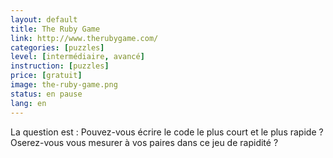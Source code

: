 ```yaml
---
layout: default
title: The Ruby Game
link: http://www.therubygame.com/
categories: [puzzles]
level: [intermédiaire, avancé]
instruction: [puzzles]
price: [gratuit]
image: the-ruby-game.png
status: en pause
lang: en
---
```


La question est : Pouvez-vous écrire le code le plus court et le plus rapide ?<br />
Oserez-vous vous mesurer à vos paires dans ce jeu de rapidité ?
